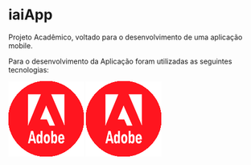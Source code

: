 # iaiApp
Projeto Acadêmico, voltado para o desenvolvimento de uma aplicação mobile.

Para o desenvolvimento da Aplicação foram utilizadas as seguintes tecnologias:

![alt text](www/img/adobe.png "Teste de Imagem")
![alt text](www/img/adobe.png "Teste de Imagem")